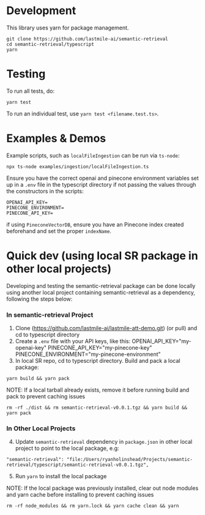 # Development
This library uses yarn for package management.
```
git clone https://github.com/lastmile-ai/semantic-retrieval
cd semantic-retrieval/typescript
yarn
```

# Testing
To run all tests, do:
```
yarn test
```

To run an individual test, use `yarn test <filename.test.ts>`.

# Examples & Demos
Example scripts, such as `localFileIngestion` can be run via `ts-node`:
```
npx ts-node examples/ingestion/localFileIngestion.ts
```
Ensure you have the correct openai and pinecone environment variables set up in a `.env` file in the typescript directory
if not passing the values through the constructors in the scripts:
```
OPENAI_API_KEY=
PINECONE_ENVIRONMENT=
PINECONE_API_KEY=
```
if using `PineconeVectorDB`, ensure you have an Pinecone index created beforehand and set the proper `indexName`.


# Quick dev (using local SR package in other local projects)

Developing and testing the semantic-retrieval package can be done locally using another local project containing semantic-retrieval as a dependency, following the steps below:

### In semantic-retrieval Project

1. Clone (https://github.com/lastmile-ai/lastmile-att-demo.git) (or pull) and cd to typescript directory
2. Create a `.env` file with your API keys, like this:
   OPENAI_API_KEY="my-openai-key"
   PINECONE_API_KEY="my-pinecone-key"
   PINECONE_ENVIRONMENT="my-pinecone-environment"
3. In local SR repo, cd to typescript directory. Build and pack a local package:
```
yarn build && yarn pack
```

NOTE: If a local tarball already exists, remove it before running build and pack to prevent caching issues
```
rm -rf ./dist && rm semantic-retrieval-v0.0.1.tgz && yarn build && yarn pack
```

### In Other Local Projects

4. Update `semantic-retrieval` dependency in `package.json` in other local project to point to the local package, e.g:
```
"semantic-retrieval": "file:/Users/ryanholinshead/Projects/semantic-retrieval/typescript/semantic-retrieval-v0.0.1.tgz",
```
5. Run `yarn` to install the local package

NOTE: If the local package was previously installed, clear out node modules and yarn cache before installing to prevent caching issues
```
rm -rf node_modules && rm yarn.lock && yarn cache clean && yarn 
```